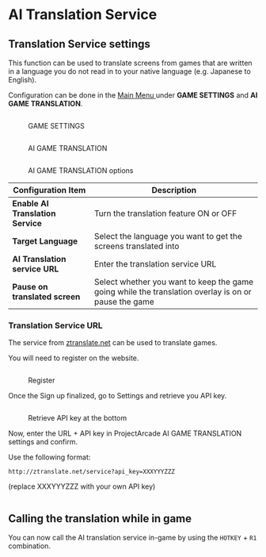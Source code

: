 # AI Translation Service

## Translation Service settings

This function can be used to translate screens from games that are written in a language you do not read in to your native language (e.g. Japanese to English).

Configuration can be done in the [Main Menu ](../navigation/main-menu.md)under **GAME SETTINGS** and **AI GAME TRANSLATION**.

<figure><img src="https://i.imgur.com/9PkHi7R.png" alt=""><figcaption><p>GAME SETTINGS</p></figcaption></figure>

<figure><img src="https://i.imgur.com/wQswVu7.png" alt=""><figcaption><p>AI GAME TRANSLATION</p></figcaption></figure>

<figure><img src="https://i.imgur.com/GD7f7Ay.png" alt=""><figcaption><p>AI GAME TRANSLATION options</p></figcaption></figure>

| Configuration Item                | Description                                                                                          |
| --------------------------------- | ---------------------------------------------------------------------------------------------------- |
| **Enable AI Translation Service** | Turn the translation feature ON or OFF                                                               |
| **Target Language**               | Select the language you want to get the screens translated into                                      |
| **AI Translation service URL**    | Enter the translation service URL                                                                    |
| **Pause on translated screen**    | Select whether you want to keep the game going while the translation overlay is on or pause the game |

### Translation Service URL

The service from [ztranslate.net](https://ztranslate.net/) can be used to translate games.

You will need to register on the website.

<figure><img src="https://i.imgur.com/rLddOm8.png" alt=""><figcaption><p>Register</p></figcaption></figure>

Once the Sign up finalized, go to Settings and retrieve you API key.

<figure><img src="https://i.imgur.com/7Oe139R.png" alt=""><figcaption><p>Retrieve API key at the bottom</p></figcaption></figure>

Now, enter the URL + API key in ProjectArcade AI GAME TRANSLATION settings and confirm.

Use the following format:

```
http://ztranslate.net/service?api_key=XXXYYYZZZ
```

(replace XXXYYYZZZ with your own API key)

<figure><img src="https://i.imgur.com/OiGEpQD.png" alt=""><figcaption></figcaption></figure>

## Calling the translation while in game

You can now call the AI translation service in-game by using the `HOTKEY` + `R1` combination.
